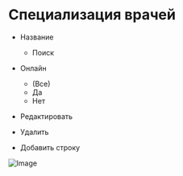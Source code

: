 # Специализация врачей

- Название
  - Поиск

- Онлайн
  - (Все)
  - Да
  - Нет
- Редактировать
- Удалить 
- Добавить строку

![Image](Image/Specializacii.gif)